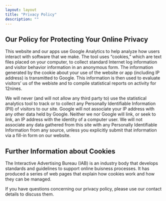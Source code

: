 ```yaml
---
layout: layout
title: "Privacy Policy"
description: ""
---
```


## Our Policy for Protecting Your Online Privacy

This website and our apps use Google Analytics to help analyze how users interact with software that we make. The tool uses “cookies,” which are text files placed on your computer, to collect standard Internet log information and visitor behavior information in an anonymous form. The information generated by the cookie about your use of the website or app (including IP address) is transmitted to Google. This information is then used to evaluate visitors’ us of the webiste and to compile statistical reports on activity for 12nines.

We will never (and will not allow any third party to) use the statistical analytics tool to track or to collect any Personally Identifiable Information (PII) of visitors to our site. Google will not associate your IP address with any other data held by Google. Neither we nor Google will link, or seek to link, an IP address with the identity of a computer user. We will not associate any data gathered from this site with any Personally Identifiable Information from any source, unless you explicitly submit that information via a fill-in form on our website.

## Further Information about Cookies

The Interactive Advertising Bureau (IAB) is an industry body that develops standards and guidelines to support online buisness processes. It has produced a series of web pages that explain how cookies work and how they can be managed.

If you have questions concerning our privacy policy, please use our contact details to discuss them.
